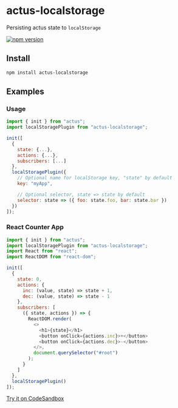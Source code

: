 # actus-localstorage

Persisting actus state to `localStorage`

[![npm version](https://img.shields.io/npm/v/actus-localstorage.svg?style=flat-square)](https://www.npmjs.com/package/actus-localstorage)

## Install

```sh
npm install actus-localstorage
```

## Examples

### Usage

```js
import { init } from "actus";
import localStoragePlugin from "actus-localstorage";

init([
  {
    state: {...},
    actions: {...},
    subscribers: [...]
  },
  localStoragePlugin({
    // Optional name for localStorage key, "state" by default
    key: "myApp",

    // Optional selector, state => state by default
    selector: state => ({ foo: state.foo, bar: state.bar })
  })
]);
```

### React Counter App

```js
import { init } from "actus";
import localStoragePlugin from "actus-localstorage";
import React from "react";
import ReactDOM from "react-dom";

init([
  {
    state: 0,
    actions: {
      inc: (value, state) => state + 1,
      dec: (value, state) => state - 1
    },
    subscribers: [
      ({ state, actions }) => {
        ReactDOM.render(
          <>
            <h1>{state}</h1>
            <button onClick={actions.inc}>+</button>
            <button onClick={actions.dec}>-</button>
          </>,
          document.querySelector("#root")
        );
      }
    ]
  },
  localStoragePlugin()
]);
```

[Try it on CodeSandbox](https://codesandbox.io/s/actus-react-counter-app-example-with-actus-localstorage-3dk0n)
